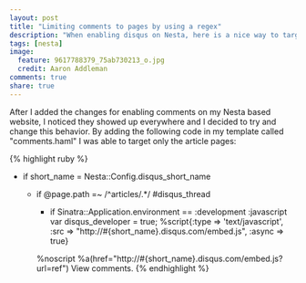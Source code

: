 ```yaml
---
layout: post
title: "Limiting comments to pages by using a regex"
description: "When enabling disqus on Nesta, here is a nice way to target pages to render the disqus code by using regex"
tags: [nesta]
image:
  feature: 9617788379_75ab730213_o.jpg
  credit: Aaron Addleman
comments: true
share: true
---
```


After I added the changes for enabling comments on my Nesta based website, I noticed they showed up everywhere and I decided to try and change this behavior. By adding the following code in my template called "comments.haml" I was able to target only the article pages:

{% highlight ruby %}
- if short_name = Nesta::Config.disqus_short_name
  - if @page.path =~ /^articles\/.*/
    #disqus_thread
      - if Sinatra::Application.environment == :development
        :javascript
          var disqus_developer = true;
      %script{:type => 'text/javascript', :src => "http://#{short_name}.disqus.com/embed.js", :async => true}

      %noscript
        %a(href="http://#{short_name}.disqus.com/embed.js?url=ref") View comments.
{% endhighlight %}